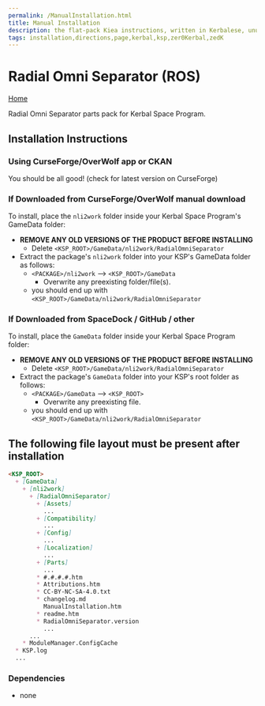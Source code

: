 ```yaml
---
permalink: /ManualInstallation.html
title: Manual Installation
description: the flat-pack Kiea instructions, written in Kerbalese, unusally present
tags: installation,directions,page,kerbal,ksp,zer0Kerbal,zedK
---
```


<!-- ManualInstallation.md v1.1.8.1
Radial Omni Separator (ROS)
created: 01 Oct 2019
updated: 29 Jul 2022 -->

<!-- based upon work by Lisias -->

# Radial Omni Separator (ROS)

[Home](./index.md)

Radial Omni Separator parts pack for Kerbal Space Program.

## Installation Instructions

### Using CurseForge/OverWolf app or CKAN

You should be all good! (check for latest version on CurseForge)

### If Downloaded from CurseForge/OverWolf manual download

To install, place the `nli2work` folder inside your Kerbal Space Program's GameData folder:

* **REMOVE ANY OLD VERSIONS OF THE PRODUCT BEFORE INSTALLING**
  * Delete `<KSP_ROOT>/GameData/nli2work/RadialOmniSeparator`
* Extract the package's `nli2work` folder into your KSP's GameData folder as follows:
  * `<PACKAGE>/nli2work` --> `<KSP_ROOT>/GameData`
    * Overwrite any preexisting folder/file(s).
  * you should end up with `<KSP_ROOT>/GameData/nli2work/RadialOmniSeparator`

### If Downloaded from SpaceDock / GitHub / other

To install, place the `GameData` folder inside your Kerbal Space Program folder:

* **REMOVE ANY OLD VERSIONS OF THE PRODUCT BEFORE INSTALLING**
  * Delete `<KSP_ROOT>/GameData/nli2work/RadialOmniSeparator`
* Extract the package's `GameData` folder into your KSP's root folder as follows:
  * `<PACKAGE>/GameData` --> `<KSP_ROOT>`
    * Overwrite any preexisting file.
  * you should end up with `<KSP_ROOT>/GameData/nli2work/RadialOmniSeparator`

## The following file layout must be present after installation

```markdown
<KSP_ROOT>
  + [GameData]
    + [nli2work]
      + [RadialOmniSeparator]
        + [Assets]
          ...
        + [Compatibility]
          ...
        + [Config]
          ...
        + [Localization]
          ...
        + [Parts]
          ...
        * #.#.#.#.htm
        * Attributions.htm
        * CC-BY-NC-SA-4.0.txt
        * changelog.md
          ManualInstallation.htm
        * readme.htm
        * RadialOmniSeparator.version
          ...
      ...
    * ModuleManager.ConfigCache
  * KSP.log
  ...
```

### Dependencies

* none
